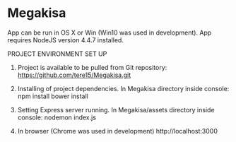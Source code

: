 # Megakisa 

App can be run in OS X or Win (Win10 was used in development). App requires NodeJS version 4.4.7 installed.


PROJECT ENVIRONMENT SET UP

1. Project is available to be pulled from Git repository: https://github.com/tere15/Megakisa.git

2. Installing of project dependencies. In Megakisa directory inside console: 
    npm install
    bower install
    
3. Setting Express server running. In Megakisa/assets directory inside console:
    nodemon index.js
    
4. In browser (Chrome was used in development) 
    http://localhost:3000
